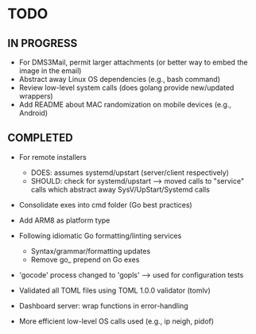 # TODO

## IN PROGRESS

- For DMS3Mail, permit larger attachments (or better way to embed the image in the email)
- Abstract away Linux OS dependencies (e.g., bash command)
- Review low-level system calls (does golang provide new/updated wrappers)
- Add README about MAC randomization on mobile devices (e.g., Android)

## COMPLETED

- For remote installers
  - DOES: assumes systemd/upstart (server/client respectively)
  - SHOULD: check for systemd/upstart --> moved calls to "service" calls which abstract away SysV/UpStart/Systemd calls

- Consolidate exes into cmd folder (Go best practices)
- Add ARM8 as platform type
  
- Following idiomatic Go formatting/linting services
  - Syntax/grammar/formatting updates
  - Remove go_ prepend on Go exes

- 'gocode' process changed to 'gopls' --> used for configuration tests

- Validated all TOML files using TOML 1.0.0 validator (tomlv)

- Dashboard server: wrap functions in error-handling

- More efficient low-level OS calls used (e.g., ip neigh, pidof)
